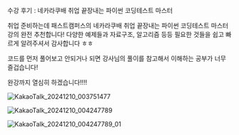 수강 후기 : 네카라쿠배 취업 끝장내는 파이썬 코딩테스트 마스터

취업 준비하는데 패스트캠퍼스의 네카라쿠배 취업 끝장내는 파이썬 코딩테스트 마스터 강의 완전 추천합니다!
다양한 예제들과 자료구조, 알고리즘 등등 필요한 것들을 쉽고 빠르게 알려주셔서 감사합니다 ㅎㅎ

코드를 먼저 풀어보고 안되거나 되면 강사님의 풀이를 참고해서 이해하는 공부가 너무 즐겁습니다!

완강까지 열심히 하겠습니다!!!!

![KakaoTalk_20241210_003751477](https://github.com/user-attachments/assets/2e9f999a-dd64-47f1-9ea8-37347a5b0bf1)

![KakaoTalk_20241210_004247789](https://github.com/user-attachments/assets/f9628e0f-fedc-43e3-99ba-1f3bc23a8e40)

![KakaoTalk_20241210_004247789_01](https://github.com/user-attachments/assets/98f5437a-13c7-47e7-9f69-9a4bc9d3bc1a)
